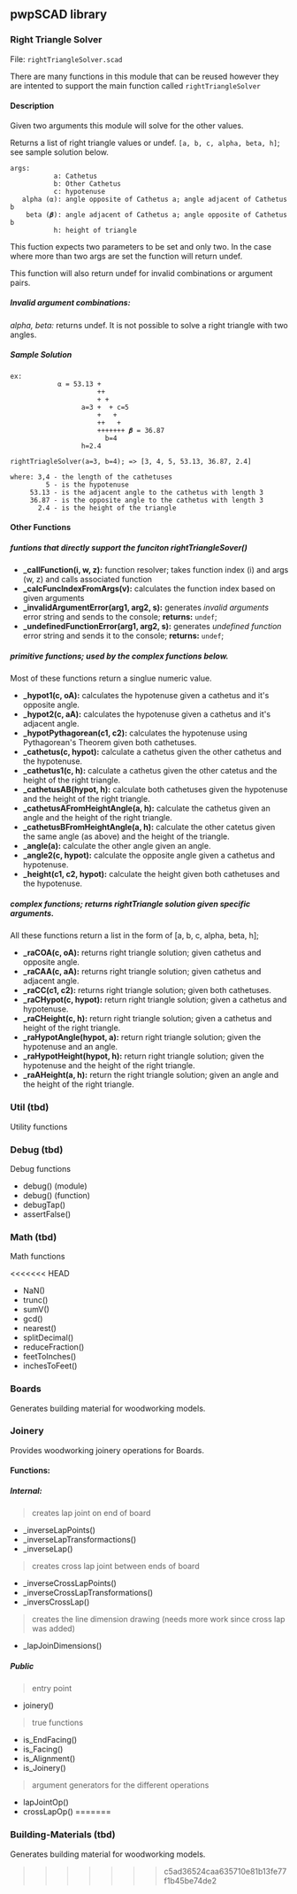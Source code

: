 ## pwpSCAD library

### Right Triangle Solver

File: `rightTriangleSolver.scad`

There are many functions in this module that can be reused however they are intented to support the main function called `rightTriangleSolver`

#### Description
Given two arguments this module will solve for the other values.

Returns a list of right triangle values or undef. `[a, b, c, alpha, beta, h]`; see sample solution below.

```
args:
           a: Cathetus
           b: Other Cathetus
           c: hypotenuse
   alpha (⍺): angle opposite of Cathetus a; angle adjacent of Cathetus b
    beta (𝜷): angle adjacent of Cathetus a; angle opposite of Cathetus b
           h: height of triangle
```

This fuction expects two parameters to be set and only two. In the case where
more than two args are set the function will return undef.

This function will also return undef for invalid combinations or argument pairs.

##### Invalid argument combinations:

*alpha, beta:* returns undef. It is not possible to solve a right triangle with two angles.


##### Sample Solution
```
ex:
            ⍺ = 53.13 +
                      ++
                      + +
                  a=3 +  + c=5
                      +   +
                      ++   +
                      +++++++ 𝜷 = 36.87
                        b=4
                  h=2.4

rightTriagleSolver(a=3, b=4); => [3, 4, 5, 53.13, 36.87, 2.4]

where: 3,4 - the length of the cathetuses
         5 - is the hypotenuse
     53.13 - is the adjacent angle to the cathetus with length 3
     36.87 - is the opposite angle to the cathetus with length 3
       2.4 - is the height of the triangle
```

#### Other Functions

##### funtions that directly support the funciton rightTriangleSover()
* **_callFunction(i, w, z):** function resolver; takes function index (i) and args (w, z) and calls associated function
* **_calcFuncIndexFromArgs(v):** calculates the function index based on given arguments
* **_invalidArgumentError(arg1, arg2, s):** generates *invalid arguments* error string and sends to the console; **returns:** `undef`;
* **_undefinedFunctionError(arg1, arg2, s):** generates *undefined function* error string and sends it to the console; **returns:** `undef`;

##### primitive functions; used by the complex functions below.
Most of these functions return a singlue numeric value.

* **_hypot1(c, oA):** calculates the hypotenuse given a cathetus and it's opposite angle.
* **_hypot2(c, aA):** calculates the hypotenuse given a cathetus and it's adjacent angle.
* **_hypotPythagorean(c1, c2):** calculates the hypotenuse using Pythagorean's Theorem given both cathetuses.
* **_cathetus(c, hypot):** calculate a cathetus given the other cathetus and the hypotenuse.
* **_cathetus1(c, h):** calculate a cathetus given the other catetus and the height of the right triangle.
* **_cathetusAB(hypot, h):** calculate both cathetuses given the hypotenuse and the height of the right triangle.
* **_cathetusAFromHeightAngle(a, h):** calculate the cathetus given an angle and the height of the right triangle.
* **_cathetusBFromHeightAngle(a, h):** calculate the other catetus given the same angle (as above) and the height of the triangle.
* **_angle(a):** calculate the other angle given an angle.
* **_angle2(c, hypot):** calculate the opposite angle given a cathetus and hypotenuse.
* **_height(c1, c2, hypot):** calculate the height given both cathetuses and the hypotenuse.

##### complex functions; returns rightTriangle solution given specific arguments.
All these functions return a list in the form of [a, b, c, alpha, beta, h];

* **_raCOA(c, oA):** returns right triangle solution; given cathetus and opposite angle.
* **_raCAA(c, aA):** returns right triangle solution; given cathetus and adjacent angle.
* **_raCC(c1, c2):** returns right triangle solution; given both cathetuses.
* **_raCHypot(c, hypot):** return right triangle solution; given a cathetus and hypotenuse.
* **_raCHeight(c, h):** return right triangle solution; given a cathetus and height of the right triangle.
* **_raHypotAngle(hypot, a):** return right triangle solution; given the hypotenuse and an angle.
* **_raHypotHeight(hypot, h):** return right triangle solution; given the hypotenuse and the height of the right triangle.
* **_raAHeight(a, h):** return the right triangle solution; given an angle and the height of the right triangle.

### Util (tbd)
Utility functions

### Debug (tbd)
Debug functions

* debug() (module)
* debug() (function)
* debugTap()
* assertFalse()

### Math (tbd)
Math functions

<<<<<<< HEAD
* NaN()
* trunc()
* sumV()
* gcd()
* nearest()
* splitDecimal()
* reduceFraction()
* feetToInches()
* inchesToFeet()

### Boards
Generates building material for woodworking models.

### Joinery
Provides woodworking joinery operations for Boards.

#### Functions:

##### Internal:

>creates lap joint on end of board
* _inverseLapPoints()
* _inverseLapTransformactions()
* _inverseLap()

>creates cross lap joint between ends of board
* _inverseCrossLapPoints()
* _inverseCrossLapTransformations()
* _inversCrossLap()

>creates the line dimension drawing (needs more work since cross lap was added)
* _lapJoinDimensions()

##### Public
>entry point
* joinery()

>true functions
* is_EndFacing()
* is_Facing()
* is_Alignment()
* is_Joinery()

>argument generators for the different operations
* lapJointOp()
* crossLapOp()
=======
### Building-Materials (tbd)
Generates building material for woodworking models.
>>>>>>> c5ad36524caa635710e81b13fe77f1b45be74de2
